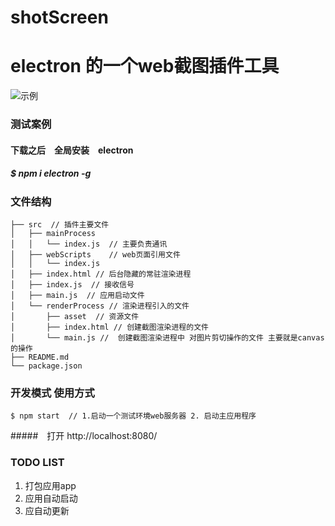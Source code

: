 # shotScreen
# electron 的一个web截图插件工具
![示例](https://github.com/chong0808/shotScreen/blob/master/asset/images/01.png)
### 测试案例
#### 下载之后　全局安装　electron 
#####  $ npm i electron -g

### 文件结构
```
├── src  // 插件主要文件
│   ├── mainProcess
│   │   └── index.js  // 主要负责通讯
│   ├── webScripts    // web页面引用文件
│   │   └── index.js  
│   ├── index.html // 后台隐藏的常驻渲染进程
│   ├── index.js  // 接收信号
│   ├── main.js  // 应用启动文件
│   └── renderProcess // 渲染进程引入的文件
│       ├── asset  // 资源文件
│       ├── index.html // 创建截图渲染进程的文件
│       └── main.js //  创建截图渲染进程中 对图片剪切操作的文件 主要就是canvas的操作
├── README.md
└── package.json
```

### 开发模式 使用方式
```
$ npm start  // 1.启动一个测试环境web服务器 2. 启动主应用程序
```
#####　打开 http://localhost:8080/
### TODO LIST

1. 打包应用app
2. 应用自动启动
3. 应自动更新

